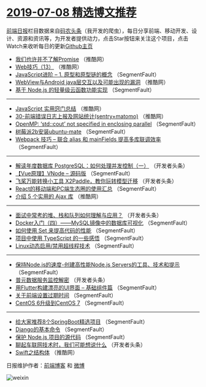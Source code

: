 # [2019-07-08 精选博文推荐](http://hao.caibaojian.com/date/2019/07/08)

[前端日报](http://caibaojian.com/c/news)栏目数据来自[码农头条](http://hao.caibaojian.com/)（我开发的爬虫），每日分享前端、移动开发、设计、资源和资讯等，为开发者提供动力，点击Star按钮来关注这个项目，点击Watch来收听每日的更新[Github主页](https://github.com/kujian/frontendDaily)
* [我们也许并不了解Promise](http://hao.caibaojian.com/117681.html) （推酷网）
* [Web技巧（13）](http://hao.caibaojian.com/117680.html) （推酷网）
* [JavaScript进阶 &#8211; 1. 原型和原型链的概念](http://hao.caibaojian.com/117707.html) （SegmentFault）
* [WebView与Android java层交互以及可能出现的漏洞](http://hao.caibaojian.com/117691.html) （推酷网）
* [基于 Node.js 的轻量级云函数功能实现](http://hao.caibaojian.com/117708.html) （SegmentFault）

***
* [JavaScript 实用窍门总结](http://hao.caibaojian.com/117676.html) （推酷网）
* [30-前端错误日志上报及网站统计(sentry+matomo)](http://hao.caibaojian.com/117678.html) （推酷网）
* [OpenMP: ‘std::cout’ not specified in enclosing parallel](http://hao.caibaojian.com/117645.html) （SegmentFault）
* [树莓派2b安装ubuntu-mate](http://hao.caibaojian.com/117705.html) （SegmentFault）
* [Webpack 技巧 &#8211; 联合 alias 和 mainFields 提高多库联调效率](http://hao.caibaojian.com/117639.html) （SegmentFault）

***
* [解读年度数据库 PostgreSQL：如何处理并发控制（一）](http://hao.caibaojian.com/117670.html) （开发者头条）
* [【Vue原理】VNode &#8211; 源码版](http://hao.caibaojian.com/117640.html) （SegmentFault）
* [飞桨万能转换小工具 X2Paddle，教你玩转模型迁移](http://hao.caibaojian.com/117671.html) （开发者头条）
* [React的移动端和PC端生态圈的使用汇总](http://hao.caibaojian.com/117631.html) （SegmentFault）
* [介绍 5 个实用的 Ajax 库](http://hao.caibaojian.com/117675.html) （推酷网）

***
* [面试中常考的堆、栈和队列如何理解与应用？](http://hao.caibaojian.com/117653.html) （开发者头条）
* [Docker入门（四）——MySQL镜像中的数据库可视化](http://hao.caibaojian.com/117632.html) （SegmentFault）
* [如何使用 Set 来提高代码的性能](http://hao.caibaojian.com/117700.html) （SegmentFault）
* [项目中使用 TypeScript 的一些感悟](http://hao.caibaojian.com/117633.html) （SegmentFault）
* [Linux动态启用/禁用超线程技术](http://hao.caibaojian.com/117644.html) （SegmentFault）

***
* [保持Node.js的速度-创建高性能Node.js Servers的工具、技术和提示](http://hao.caibaojian.com/117701.html) （SegmentFault）
* [普元数据服务监控解密](http://hao.caibaojian.com/117655.html) （开发者头条）
* [用Flutter构建漂亮的UI界面 &#8211; 基础组件篇](http://hao.caibaojian.com/117702.html) （SegmentFault）
* [关于前端设置过期时间](http://hao.caibaojian.com/117635.html) （SegmentFault）
* [CentOS 6升级到CentOS 7](http://hao.caibaojian.com/117646.html) （SegmentFault）

***
* [给大家推荐8个SpringBoot精选项目](http://hao.caibaojian.com/117703.html) （SegmentFault）
* [Django的基本命令](http://hao.caibaojian.com/117647.html) （SegmentFault）
* [保护 Node.js 项目的源代码](http://hao.caibaojian.com/117704.html) （SegmentFault）
* [聊起车联网技术时，我们可能想说什么](http://hao.caibaojian.com/117665.html) （开发者头条）
* [Swift之结构体](http://hao.caibaojian.com/117684.html) （推酷网）

日报维护作者：[前端博客](http://caibaojian.com/) 和 [微博](http://caibaojian.com/go/weibo)

![weixin](https://user-images.githubusercontent.com/3055447/38468989-651132ac-3b80-11e8-8e6b-15122322a9d7.png)